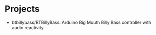 # Projects

- btbillybass/BTBillyBass: Arduino Big Mouth Billy Bass controller with audio reactivity